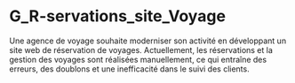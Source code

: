 # G_R-servations_site_Voyage
Une agence de voyage souhaite moderniser son activité en développant un site web de réservation de voyages. Actuellement, les réservations et la gestion des voyages sont réalisées manuellement, ce qui entraîne des erreurs, des doublons et une inefficacité dans le suivi des clients.  ​

